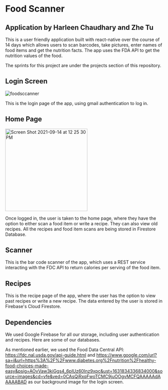 # Food Scanner

## Application by Harleen Chaudhary and Zhe Tu

This is a user friendly application built with react-native over the course of 14 days which allows users to scan barcodes, take pictures, enter names of food items and get the nutrition facts. The app uses the FDA API to get the nutrition values of the food. 

The sprints for this project are under the projects section of this repository. 

## Login Screen

![foodsccanner](https://user-images.githubusercontent.com/46230582/133524284-843d974b-cc79-462b-85b2-5c7279d58446.jpeg)


This is the login page of the app, using gmail authentication to log in. 

## Home Page

<img width="261" alt="Screen Shot 2021-09-14 at 12 25 30 PM" src="https://user-images.githubusercontent.com/46230582/133524397-37aac2a9-04a6-4ba8-8421-6081ca6ca8b1.png">

Once logged in, the user is taken to the home page, where they have the option to either scan a food item or write a recipe. They can also view old recipes. All the recipes and food item scans are being stored in Firestore Database. 


## Scanner
This is the bar code scanner of the app, which uses a REST service interacting with the FDC API to return calories per serving of the food item. 

## Recipes


This is the recipe page of the app, where the user has the option to view past recipes or write a new recipe. The data entered by the user is stored in Firebase's Cloud Firestore.


## Dependencies 


We used Google Firebase for all our storage, including user authentication and recipes. Here are some of our databases. 


As mentioned earlier, we used the Food Data Central API: https://fdc.nal.usda.gov/api-guide.html and https://www.google.com/url?sa=i&url=https%3A%2F%2Fwww.diabetes.org%2Fnutrition%2Fhealthy-food-choices-made-easy&psig=AOvVaw3kiGgs4_6plUz60Inz9xpc&ust=1631834336834000&source=images&cd=vfe&ved=0CAsQjRxqFwoTCMC9juOOgvMCFQAAAAAdAAAAABAD as our background image for the login screen. 


